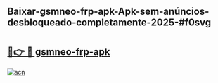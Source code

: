 ## Baixar-gsmneo-frp-apk-Apk-sem-anúncios-desbloqueado-completamente-2025-#f0svg

# <h2><a href="https://ainizakaria.my?title=gsmneo-frp-apk&ref=20M">🔗👉 🔴 gsmneo-frp-apk</a></h2>

[![acn](https://github.com/user-attachments/assets/0f9c940e-d8b0-45ae-aac7-cd30a18b3e1c)](https://ainizakaria.my?title=gsmneo-frp-apk&ref=20M)

